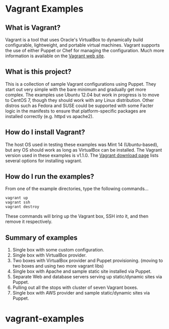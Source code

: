 # Vagrant Examples

## What is Vagrant?

Vagrant is a tool that uses Oracle's VirtualBox to dynamically build configurable, lightweight, and portable virtual machines. Vagrant supports the use of either Puppet or Chef for managing the configuration. Much more information is available on the [Vagrant web site](http://www.vagrantup.com).

## What is this project?

This is a collection of sample Vagrant configurations using Puppet. They start out very simple with the bare minimum and gradually get more complex. The examples use Ubuntu 12.04 but work in progress is to move to CentOS 7, though they should work with any Linux distribution. Other distros such as Fedora and SUSE could be supported with some Facter logic in the manifests to ensure that platform-specific packages are installed correctly (e.g. httpd vs apache2).

## How do I install Vagrant?

The host OS used in testing these examples was Mint 14 (Ubuntu-based), but any OS should work as long as VirtualBox can be installed. The Vagrant version used in these examples is v1.1.0. The [Vagrant download page](http://downloads.vagrantup.com/) lists several options for installing vagrant.

## How do I run the examples?

From one of the example directories, type the following commands...

```
vagrant up
vagrant ssh
vagrant destroy
```

These commands will bring up the Vagrant box, SSH into it, and then remove it respectively.

## Summary of examples

1. Single box with some custom configuration.
2. Single box with VirtualBox provider.
3. Two boxes with VirtualBox provider and Puppet provisioning. (moving to two boxes and using two more vagrant libs)
4. Single box with Apache and sample static site installed via Puppet.
5. Separate Web and database servers serving up static/dynamic sites via Puppet.
6. Pulling out all the stops with cluster of seven Vagrant boxes.
7. Single box with AWS provider and sample static/dynamic sites via Puppet.
# vagrant-examples
